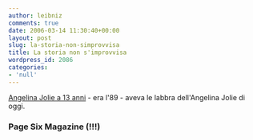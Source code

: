 ```yaml
---
author: leibniz
comments: true
date: 2006-03-14 11:30:40+00:00
layout: post
slug: la-storia-non-simprovvisa
title: La storia non s'improvvisa
wordpress_id: 2086
categories:
- 'null'
---
```


[Angelina Jolie a 13 anni](http://www.nypost.com/gossip/pagesixmag/02092006/20.htm) - era l'89 - aveva le labbra dell'Angelina Jolie di oggi.


### Page Six Magazine (!!!)
